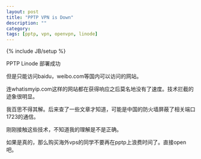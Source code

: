 ```yaml
---
layout: post
title: "PPTP VPN is Down"
description: ""
category: 
tags: [pptp, vpn, openvpn, linode]
---
```

{% include JB/setup %}

PPTP Linode 部署成功  

但是只能访问baidu，weibo.com等国内可以访问的网站。  

连whatismyip.com这样的网站都在获得响应之后莫名地没有了速度。技术拦截的迹象很明显。  

我百思不得其解。后来查了一些文章才知道，可能是中国的防火墙屏蔽了相关端口1723的通信。  


刚刚接触这些技术，不知道我的理解是不是正确。  

如果是真的，那么购买海外vps的同学不要再在pptp上浪费时间了。直接open吧。  